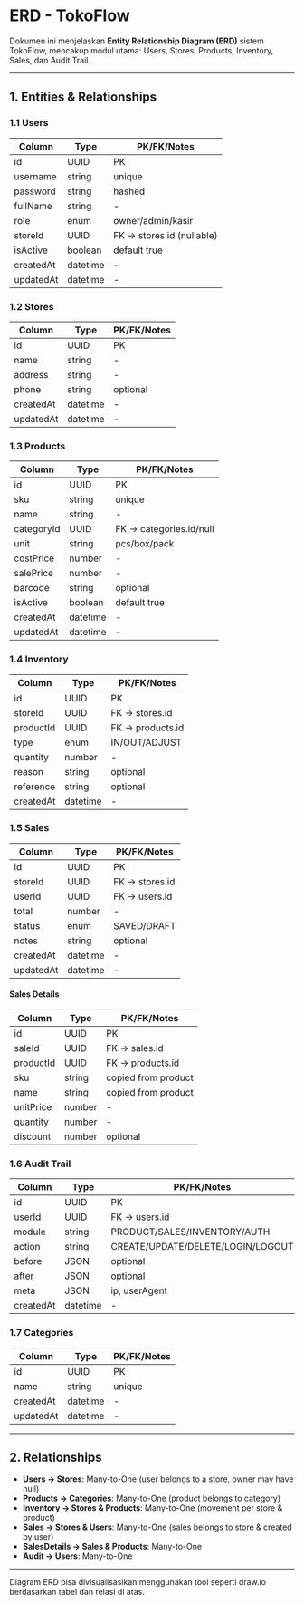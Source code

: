 # ERD - TokoFlow

Dokumen ini menjelaskan **Entity Relationship Diagram (ERD)** sistem TokoFlow, mencakup modul utama: Users, Stores, Products, Inventory, Sales, dan Audit Trail.

---

## 1. Entities & Relationships

### 1.1 Users

| Column    | Type     | PK/FK/Notes                |
| --------- | -------- | -------------------------- |
| id        | UUID     | PK                         |
| username  | string   | unique                     |
| password  | string   | hashed                     |
| fullName  | string   | -                          |
| role      | enum     | owner/admin/kasir          |
| storeId   | UUID     | FK -> stores.id (nullable) |
| isActive  | boolean  | default true               |
| createdAt | datetime | -                          |
| updatedAt | datetime | -                          |

### 1.2 Stores

| Column    | Type     | PK/FK/Notes |
| --------- | -------- | ----------- |
| id        | UUID     | PK          |
| name      | string   | -           |
| address   | string   | -           |
| phone     | string   | optional    |
| createdAt | datetime | -           |
| updatedAt | datetime | -           |

### 1.3 Products

| Column     | Type     | PK/FK/Notes              |
| ---------- | -------- | ------------------------ |
| id         | UUID     | PK                       |
| sku        | string   | unique                   |
| name       | string   | -                        |
| categoryId | UUID     | FK -> categories.id/null |
| unit       | string   | pcs/box/pack             |
| costPrice  | number   | -                        |
| salePrice  | number   | -                        |
| barcode    | string   | optional                 |
| isActive   | boolean  | default true             |
| createdAt  | datetime | -                        |
| updatedAt  | datetime | -                        |

### 1.4 Inventory

| Column    | Type     | PK/FK/Notes       |
| --------- | -------- | ----------------- |
| id        | UUID     | PK                |
| storeId   | UUID     | FK -> stores.id   |
| productId | UUID     | FK -> products.id |
| type      | enum     | IN/OUT/ADJUST     |
| quantity  | number   | -                 |
| reason    | string   | optional          |
| reference | string   | optional          |
| createdAt | datetime | -                 |

### 1.5 Sales

| Column    | Type     | PK/FK/Notes     |
| --------- | -------- | --------------- |
| id        | UUID     | PK              |
| storeId   | UUID     | FK -> stores.id |
| userId    | UUID     | FK -> users.id  |
| total     | number   | -               |
| status    | enum     | SAVED/DRAFT     |
| notes     | string   | optional        |
| createdAt | datetime | -               |
| updatedAt | datetime | -               |

#### Sales Details

| Column    | Type   | PK/FK/Notes         |
| --------- | ------ | ------------------- |
| id        | UUID   | PK                  |
| saleId    | UUID   | FK -> sales.id      |
| productId | UUID   | FK -> products.id   |
| sku       | string | copied from product |
| name      | string | copied from product |
| unitPrice | number | -                   |
| quantity  | number | -                   |
| discount  | number | optional            |

### 1.6 Audit Trail

| Column    | Type     | PK/FK/Notes                       |
| --------- | -------- | --------------------------------- |
| id        | UUID     | PK                                |
| userId    | UUID     | FK -> users.id                    |
| module    | string   | PRODUCT/SALES/INVENTORY/AUTH      |
| action    | string   | CREATE/UPDATE/DELETE/LOGIN/LOGOUT |
| before    | JSON     | optional                          |
| after     | JSON     | optional                          |
| meta      | JSON     | ip, userAgent                     |
| createdAt | datetime | -                                 |

### 1.7 Categories

| Column    | Type     | PK/FK/Notes |
| --------- | -------- | ----------- |
| id        | UUID     | PK          |
| name      | string   | unique      |
| createdAt | datetime | -           |
| updatedAt | datetime | -           |

---

## 2. Relationships

- **Users -> Stores**: Many-to-One (user belongs to a store, owner may have null)
- **Products -> Categories**: Many-to-One (product belongs to category)
- **Inventory -> Stores & Products**: Many-to-One (movement per store & product)
- **Sales -> Stores & Users**: Many-to-One (sales belongs to store & created by user)
- **SalesDetails -> Sales & Products**: Many-to-One
- **Audit -> Users**: Many-to-One

---

Diagram ERD bisa divisualisasikan menggunakan tool seperti draw.io berdasarkan tabel dan relasi di atas.
